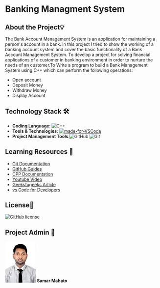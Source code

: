 # Banking Managment System
## About the Project💡
The Bank Account Management System is an application for maintaining a person's account
in a bank. In this project I tried to show the working of a banking account system and
cover the basic functionality of a Bank Account Management System. To develop a project
for solving financial applications of a customer in banking environment in order to nurture
the needs of an customer.To Write a program to build a Bank Management System using C++ which can perform the following operations: 

- Open account
- Deposit Money
- Withdraw Money
- Display Account

## Technology Stack 🛠️
  
- **Coding Language**: ![C++](https://img.shields.io/badge/c++-%2300599C.svg?style=for-the-badge&logo=c%2B%2B&logoColor=white)
- **Tools & Technologies**: [![made-for-VSCode](https://img.shields.io/badge/Made%20for-VSCode-1f425f.svg)](https://code.visualstudio.com/)
- **Project Management Tools**:<img alt="GitHub" src="https://img.shields.io/badge/github%20-%23121011.svg?&style=for-the-badge&logo=github&logoColor=white"/> <img alt="Git" src="https://img.shields.io/badge/git%20-%23F05033.svg?&style=for-the-badge&logo=git&logoColor=white"/> 
## Learning Resources 🧰


- [Git Documentation](https://git-scm.com/docs)
- [GitHub Guides](https://guides.github.com/)
- [CPP Documentation](https://cplusplus.com/)
- [Youtube Video](https://www.youtube.com/watch?v=vNT4P23ihCo)
- [Geeksfogeeks Article](https://www.geeksforgeeks.org/menu-driven-program-for-bank-management-system/)
- [vs Code for Developers](https://code.visualstudio.com/)




## License📜
[![GitHub license](https://img.shields.io/github/license/Naereen/StrapDown.js.svg)](https://github.com/Naereen/StrapDown.js/blob/master/LICENSE)

## Project Admin 📆

<td align="center"><img src="https://github.com/Samarmahato/Banking_Managment_System/blob/UNICORN/Samar%20Mahato%20_DSC.JPG" width="100px;" alt=""/> 
	<b>Samar Mahato</b>
</td>

